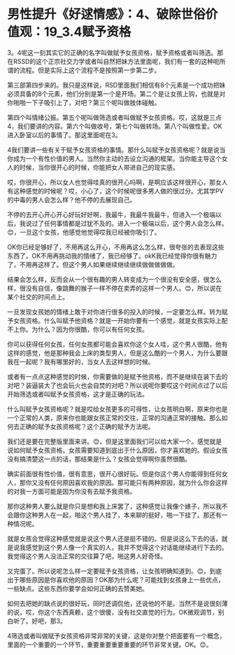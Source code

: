 # 男性提升《好逑情感》：4、破除世俗价值观：19_3.4赋予资格

3。4呢这一刻其实它的正确的名字叫做赋予女孩资格，赋予资格或者叫筛选。那在RSSD的这个正宗社交力学或者叫自然把妹方法里面呢，我们有一套的这种呃所谓的流程。但是实际上这个流程不是按照第一步第二步。

第三部第四步来的。我只是这样说，RSD里面我们相信有8个元素是一个成功把妹必须具备的8个元素，他们分别是第一个是开场。第二个是让女孩上钩，也就是对你啪啪一下子吸引上了，对吧？第三个呢叫做肢体碰触。

第四个叫情绪公振。第五个呢叫做筛选或者叫做赋予女孩资格。哎，这就是三点4，我们要讲的内容。第六个叫做收号，第七个叫做转场。第八个叫做性爱。OK进入卧室以后的事情了。那这里面呢在3。

4我们要讲一些有关于赋予女孩资格的事情。那什么叫赋予女孩资格呢？就是说当你成为一个有性价值的男人。当然你主动的去设立沟通的框架。当你能主导这个女人的时候，当你很开心的时候，你能把女人带进自己的现实感。

哎，你很开心，所以女人也觉得哇真的很开心吗啊，是啊应该这样很开心，那女人有这种感觉的时候呢？哎，小心了，这个时候呢很多男人做的很过分。尤其学PV的中毒的男人会怎么样？他不停的去展现自己。

不停的去开心开心开心好玩好好啊，我最牛，我最牛我最牛，但进入一个极端以后，我说过了任何事情都是过犹不及的。进入一个极端以后，这个男人会怎么样。😊，一旦这个女孩，他感觉他觉得哎我已经被你吸引了。

OK你已经足够好了，不用再这么开心，不用再这么怎么样，很夸张的去表现这些东西了。OK不用再挑动我的情绪了，我已经够了。okK我已经觉得你很有魅力了，不用再这样了。但这个男人如果继续继续继续做做做做做。

结果会怎么样，反而会从一个很有趣的男人转变成为一个很没有安全感，很怎么样，很没有自信，像跳舞的猴子一样不停在卖弄的这样一个男人。😊，所以说在某个社交的时间点上。

一旦发现女孩她的情绪上敢于对你进行很多的投入的时候，一定要怎么样。转为赋予女孩资格。什么叫赋予他资格？就是一开始你要有一个感觉，就是女孩实际上配不上你。为什么？因为你很酷，你可以有任何女孩。

你可以获得任何女孩，任何女孩都可能会喜欢你这个女人哇，这个男人很酷，他有这样的感觉，他是那种我会上床的类型男人，但是这么酷的一个男人，为什么要跟我在一起呢？我有哪里好的，当女人去这样想的时候。

或者有一点点这种感觉的时候，你需要做的是赋予他资格，而不是继续在装下去的对吧？装逼装大了也会玩火也会自焚的对吧？所以说呢你要哎这个时间点过了以后开始筛选或者叫赋予女孩资格，这才是正确的玩法。

什么叫赋予女孩资格呢？就是哎给女孩更多的可得性，让女孩明白啊，原来你也是一个正常的人类，原来你也能跟女孩正常的交往，正常的沟通正常的接触。那么如何去正确的赋予女孩资格呢？这个正确的赋予方法呢。

我们还是要在完整版里面来讲。😊，但是这里面我们可以给大家一个。感觉就是说如何赋予女孩资格，女孩需要知道到底出于什么原因，你才喜欢她的。假设女孩没有搞清楚这一点的话，那结果是什么？女孩会觉得啊你虽然很酷。

确实前面很有性价值，很有意思，很开心很好玩。但是你这个男人你能得到任何女人，那你又没有任何原因喜欢我的原因。那可能只有两种原因，就为什么你会这样的对我一方面可能是因为你没有去赋予我资格。

那你这种男人要么就是你只是想和我上床罢了，这种感觉让我像个婊子，所以我不会跟你这种男人在一起，啪这个男人挂了，本来聊的挺好，啪一下挂了。那还有一种情况呢。

就是女孩会觉得这种感觉就是说这个男人还是挺不错的。但是说这么下去的话，就是说我感觉到这个男人像一个真实的人，我并不觉得这个对话能继续进行下去的。我觉得这个男人没法正常的交往算了吧，啪这男人好奇怪。

又完蛋了。所以说呢怎么样一定要赋予女孩资格，让女孩明确知道到。😊，到底出于哪些原因是你喜欢他的原因？OK那为什么呢？可能找到女孩身上一些优点，一些缺点。这些东西你要学会如何正确的去赞美她。

如何去把她的缺点说的很好玩，同时还调侃他，还说他的不是。当然不是说很刻薄的说，哎，你这个东西真赖，这个很傻，没有社交直觉的行为。OK微观调节，别白听了。好吧，那3。

4筛选或者叫做赋予女孩资格非常非常的关键，这是你对整个把面要有一个概念，里面的一个重要的一个环节，重要重要重要重要的环节非常关键。OK。😊。

